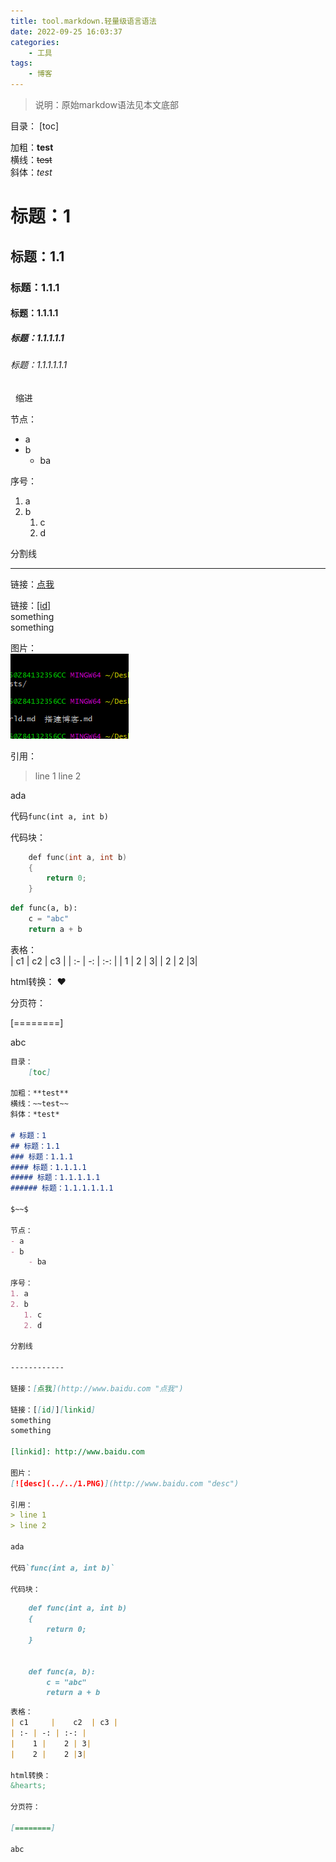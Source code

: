 ```yaml
---
title: tool.markdown.轻量级语言语法
date: 2022-09-25 16:03:37
categories:
    - 工具
tags:
    - 博客
---
```


> 说明：原始markdow语法见本文底部

目录：
[toc]

加粗：**test**  
横线：~~test~~  
斜体：*test*  

# 标题：1  
## 标题：1.1  
### 标题：1.1.1  
#### 标题：1.1.1.1  
##### 标题：1.1.1.1.1  
###### 标题：1.1.1.1.1.1  

$~~$缩进

节点：  
- a  
- b  
    - ba  
  
序号：  
1. a
2. b  
   1. c
   2. d  

分割线  

------------

链接：[点我](http://www.baidu.com "点我")  

链接：[[id]][linkid]  
something  
something   

[linkid]: http://www.baidu.com

图片：  
[![desc](../../1.PNG)](http://www.baidu.com "desc")

引用：
> line 1
> line 2

ada

代码`func(int a, int b)`

代码块：  

```c
    def func(int a, int b)
    {
    	return 0;
    }
```

```python
def func(a, b):
    c = "abc"
    return a + b
```

表格：  
| c1     |    c2  | c3 |
| :- | -: | :-: |
|    1 |    2 | 3|
|    2 |    2 |3|

html转换：
&hearts;

分页符：

[========]

abc

```markdown
目录：
    [toc]

加粗：**test**  
横线：~~test~~  
斜体：*test*  

# 标题：1  
## 标题：1.1  
### 标题：1.1.1  
#### 标题：1.1.1.1  
##### 标题：1.1.1.1.1  
###### 标题：1.1.1.1.1.1  

$~~$

节点：  
- a  
- b  
    - ba  
  
序号：  
1. a
2. b  
   1. c
   2. d  

分割线  

------------

链接：[点我](http://www.baidu.com "点我")  

链接：[[id]][linkid]  
something  
something   

[linkid]: http://www.baidu.com

图片：  
[![desc](../../1.PNG)](http://www.baidu.com "desc")

引用：
> line 1
> line 2

ada

代码`func(int a, int b)`

代码块：  
```

```markdown
    def func(int a, int b)
    {
    	return 0;
    }


    def func(a, b):
        c = "abc"
        return a + b
```

```markdown
表格：  
| c1     |    c2  | c3 |
| :- | -: | :-: |
|    1 |    2 | 3|
|    2 |    2 |3|

html转换：
&hearts;

分页符：

[========]

abc

```